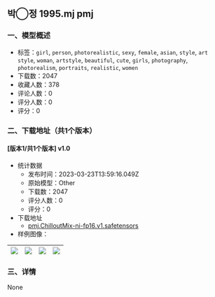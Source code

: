 ## 박◯정 1995.mj pmj
### 一、模型概述

- 标签：`girl`, `person`, `photorealistic`, `sexy`, `female`, `asian`, `style`, `art style`, `woman`, `artstyle`, `beautiful`, `cute`, `girls`, `photography`, `photorealism`, `portraits`, `realistic`, `women`
- 下载数：2047
- 收藏人数：378
- 评论人数：0
- 评分人数：0
- 评分：0

### 二、下载地址（共1个版本）

#### [版本1/共1个版本] v1.0

- 统计数据
  - 发布时间：2023-03-23T13:59:16.049Z
  - 原始模型：Other
  - 下载数：2047
  - 评分人数：0
  - 评分：0
- 下载地址
  - [pmj.ChilloutMix-ni-fp16.v1.safetensors](https://civitai.com/api/download/models/27841)
- 样例图像：

| <img src="https://image.civitai.com/xG1nkqKTMzGDvpLrqFT7WA/ce8a4882-8406-47ab-06da-83e2bba7a500/width=450/312661.jpeg" /> | <img src="https://image.civitai.com/xG1nkqKTMzGDvpLrqFT7WA/c349e0c4-5c9e-4ad2-278b-d6fdf95e5900/width=450/313160.jpeg" /> | <img src="https://image.civitai.com/xG1nkqKTMzGDvpLrqFT7WA/09b47bf2-b53c-4431-c036-42abf9ee6f00/width=450/313021.jpeg" /> | <img src="https://image.civitai.com/xG1nkqKTMzGDvpLrqFT7WA/9435602e-fa7b-4746-c473-02dcde6eb300/width=450/313063.jpeg" /> |
| ---- | ---- | ---- | ---- |


### 三、详情
None
